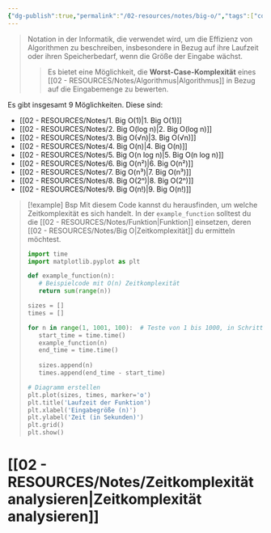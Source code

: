 ```yaml
---
{"dg-publish":true,"permalink":"/02-resources/notes/big-o/","tags":["code/algorithmus","finished"],"updated":"2024-11-02T13:59:09.000+01:00"}
---
```


>Notation in der Informatik, die verwendet wird, um die Effizienz von Algorithmen zu beschreiben, insbesondere in Bezug auf ihre Laufzeit oder ihren Speicherbedarf, wenn die Größe der Eingabe wächst. 
>>Es bietet eine Möglichkeit, die **Worst-Case-Komplexität** eines [[02 - RESOURCES/Notes/Algorithmus\|Algorithmus]] in Bezug auf die Eingabemenge zu bewerten.

<style> .container {font-family: sans-serif; text-align: center;} .button-wrapper button {z-index: 1;height: 40px; width: 100px; margin: 10px;padding: 5px;} .excalidraw .App-menu_top .buttonList { display: flex;} .excalidraw-wrapper { height: 800px; margin: 50px; position: relative;} :root[dir="ltr"] .excalidraw .layer-ui__wrapper .zen-mode-transition.App-menu_bottom--transition-left {transform: none;} </style><script src="https://cdn.jsdelivr.net/npm/react@17/umd/react.production.min.js"></script><script src="https://cdn.jsdelivr.net/npm/react-dom@17/umd/react-dom.production.min.js"></script><script type="text/javascript" src="https://cdn.jsdelivr.net/npm/@excalidraw/excalidraw@0/dist/excalidraw.production.min.js"></script><div id="Big_O_2024-08-06_1507.18.excalidraw.md1"></div><script>(function(){const InitialData={"type":"excalidraw","version":2,"source":"https://github.com/zsviczian/obsidian-excalidraw-plugin/releases/tag/2.5.2","elements":[{"type":"line","version":84,"versionNonce":6892358,"index":"a0","isDeleted":false,"id":"1mJiTiT4y8ZrZ1hj_PiTE","fillStyle":"solid","strokeWidth":4,"strokeStyle":"solid","roughness":2,"opacity":100,"angle":0,"x":-402.75,"y":-350.2421875,"strokeColor":"#1e1e1e","backgroundColor":"transparent","width":3,"height":573,"seed":1501122310,"groupIds":[],"frameId":null,"roundness":{"type":2},"boundElements":[],"updated":1722949667262,"link":null,"locked":false,"startBinding":null,"endBinding":null,"lastCommittedPoint":null,"startArrowhead":null,"endArrowhead":null,"points":[[0,0],[3,573]]},{"type":"line","version":131,"versionNonce":1665479110,"index":"a1","isDeleted":false,"id":"HLOmSvmRWonI91gntLdv_","fillStyle":"solid","strokeWidth":4,"strokeStyle":"solid","roughness":2,"opacity":100,"angle":0,"x":-398.75,"y":224.7578125,"strokeColor":"#1e1e1e","backgroundColor":"transparent","width":722,"height":10,"seed":166711942,"groupIds":[],"frameId":null,"roundness":{"type":2},"boundElements":[],"updated":1722949678349,"link":null,"locked":false,"startBinding":null,"endBinding":null,"lastCommittedPoint":null,"startArrowhead":null,"endArrowhead":null,"points":[[0,0],[722,-10]]},{"type":"line","version":87,"versionNonce":1949962374,"index":"a2","isDeleted":false,"id":"MVLd3bhsrXQ0DDZXRnxMp","fillStyle":"solid","strokeWidth":4,"strokeStyle":"solid","roughness":2,"opacity":100,"angle":0,"x":-424.75,"y":-315.2421875,"strokeColor":"#1e1e1e","backgroundColor":"transparent","width":19,"height":35,"seed":1887897862,"groupIds":[],"frameId":null,"roundness":{"type":2},"boundElements":[],"updated":1722949694404,"link":null,"locked":false,"startBinding":null,"endBinding":null,"lastCommittedPoint":null,"startArrowhead":null,"endArrowhead":null,"points":[[0,0],[19,-35]]},{"type":"line","version":26,"versionNonce":1707220422,"index":"a3","isDeleted":false,"id":"heTRFoUlOtaaxFS62LnvR","fillStyle":"solid","strokeWidth":4,"strokeStyle":"solid","roughness":2,"opacity":100,"angle":0,"x":-402.75,"y":-349.2421875,"strokeColor":"#1e1e1e","backgroundColor":"transparent","width":16,"height":24,"seed":888278982,"groupIds":[],"frameId":null,"roundness":{"type":2},"boundElements":[],"updated":1722949700522,"link":null,"locked":false,"startBinding":null,"endBinding":null,"lastCommittedPoint":null,"startArrowhead":null,"endArrowhead":null,"points":[[0,0],[16,24]]},{"type":"line","version":6,"versionNonce":1939390982,"index":"a4","isDeleted":false,"id":"mu7z-cICyx9EZFYWom1di","fillStyle":"solid","strokeWidth":4,"strokeStyle":"solid","roughness":2,"opacity":100,"angle":0,"x":322.25,"y":212.7578125,"strokeColor":"#1e1e1e","backgroundColor":"transparent","width":25,"height":11,"seed":1820751110,"groupIds":[],"frameId":null,"roundness":{"type":2},"boundElements":[],"updated":1722949703441,"link":null,"locked":false,"startBinding":null,"endBinding":null,"lastCommittedPoint":null,"startArrowhead":null,"endArrowhead":null,"points":[[0,0],[-25,-11]]},{"type":"line","version":12,"versionNonce":2045432262,"index":"a5","isDeleted":false,"id":"KmiB5PBgGQwkPsG5GOG2E","fillStyle":"solid","strokeWidth":4,"strokeStyle":"solid","roughness":2,"opacity":100,"angle":0,"x":323.25,"y":214.7578125,"strokeColor":"#1e1e1e","backgroundColor":"transparent","width":20,"height":14,"seed":142512454,"groupIds":[],"frameId":null,"roundness":{"type":2},"boundElements":[],"updated":1722949705509,"link":null,"locked":false,"startBinding":null,"endBinding":null,"lastCommittedPoint":null,"startArrowhead":null,"endArrowhead":null,"points":[[0,0],[-20,14]]},{"type":"text","version":94,"versionNonce":1426517786,"index":"a7","isDeleted":false,"id":"VmkzD7Od","fillStyle":"solid","strokeWidth":4,"strokeStyle":"solid","roughness":2,"opacity":100,"angle":0,"x":-107.75,"y":224.7578125,"strokeColor":"#1e1e1e","backgroundColor":"transparent","width":166.18069458007812,"height":37.800000000000004,"seed":1313352646,"groupIds":[],"frameId":null,"roundness":null,"boundElements":[],"updated":1722949791805,"link":null,"locked":false,"fontSize":28,"fontFamily":6,"text":"Input Size (n)","rawText":"Input Size (n)","textAlign":"left","verticalAlign":"top","containerId":null,"originalText":"Input Size (n)","autoResize":true,"lineHeight":1.35},{"type":"text","version":109,"versionNonce":1204102618,"index":"a8","isDeleted":false,"id":"5x527qAh","fillStyle":"solid","strokeWidth":4,"strokeStyle":"solid","roughness":2,"opacity":100,"angle":4.723593972811037,"x":-471.2557155376151,"y":-162.74233332136933,"strokeColor":"#1e1e1e","backgroundColor":"transparent","width":63.63618469238281,"height":37.800000000000004,"seed":624022918,"groupIds":[],"frameId":null,"roundness":null,"boundElements":[],"updated":1722949802192,"link":null,"locked":false,"fontSize":28,"fontFamily":6,"text":"Time","rawText":"Time","textAlign":"left","verticalAlign":"top","containerId":null,"originalText":"Time","autoResize":true,"lineHeight":1.35},{"type":"arrow","version":111,"versionNonce":1031209882,"index":"aA","isDeleted":false,"id":"aC7CyNDVept5uXE_2_gBq","fillStyle":"solid","strokeWidth":4,"strokeStyle":"solid","roughness":0,"opacity":100,"angle":0,"x":-397.37068965517244,"y":217.8612607758621,"strokeColor":"#2f9e44","backgroundColor":"transparent","width":684,"height":13,"seed":420727578,"groupIds":[],"frameId":null,"roundness":{"type":2},"boundElements":[],"updated":1722949985657,"link":null,"locked":false,"startBinding":null,"endBinding":null,"lastCommittedPoint":null,"startArrowhead":null,"endArrowhead":"arrow","points":[[0,0],[684,-13]]},{"type":"text","version":104,"versionNonce":2107439363,"index":"aC","isDeleted":false,"id":"ove21sdO","fillStyle":"solid","strokeWidth":4,"strokeStyle":"solid","roughness":2,"opacity":100,"angle":0,"x":183.97413793103442,"y":179.48195043103453,"strokeColor":"#2f9e44","backgroundColor":"transparent","width":118.84893798828125,"height":21.6,"seed":119911898,"groupIds":[],"frameId":null,"roundness":null,"boundElements":[],"updated":1730546730535,"link":"[[02 - RESOURCES/Notes/1. Big O(1)\|1. Big O(1)]]","locked":false,"fontSize":16,"fontFamily":6,"text":"📍[[02 - RESOURCES/Notes/1. Big O(1)\|1. Big O(1)]]","rawText":"[[02 - RESOURCES/Notes/1. Big O(1)\|1. Big O(1)]]","textAlign":"left","verticalAlign":"top","containerId":null,"originalText":"📍[[02 - RESOURCES/Notes/1. Big O(1)\|1. Big O(1)]]","autoResize":true,"lineHeight":1.35},{"type":"arrow","version":240,"versionNonce":1644971547,"index":"aD","isDeleted":false,"id":"LoOgqMW6t1kt8BWy6ifxC","fillStyle":"solid","strokeWidth":4,"strokeStyle":"solid","roughness":0,"opacity":100,"angle":0,"x":-396.05685881451797,"y":220.8150583681798,"strokeColor":"#1971c2","backgroundColor":"transparent","width":701.3793103448274,"height":295.1724137931034,"seed":1027489222,"groupIds":[],"frameId":null,"roundness":{"type":2},"boundElements":[],"updated":1722982121448,"link":null,"locked":false,"startBinding":null,"endBinding":null,"lastCommittedPoint":null,"startArrowhead":null,"endArrowhead":"arrow","points":[[0,0],[701.3793103448274,-295.1724137931034]]},{"type":"text","version":150,"versionNonce":902833499,"index":"aE","isDeleted":false,"id":"i4UmpN6W","fillStyle":"solid","strokeWidth":4,"strokeStyle":"solid","roughness":0,"opacity":100,"angle":5.826417420157298,"x":186.76629652870386,"y":-81.60150254208267,"strokeColor":"#1971c2","backgroundColor":"transparent","width":118.40093994140625,"height":21.6,"seed":1549971782,"groupIds":[],"frameId":null,"roundness":null,"boundElements":[],"updated":1722982208212,"link":"[[02 - RESOURCES/Notes/4. Big O(n)\|4. Big O(n)]]","locked":false,"fontSize":16,"fontFamily":6,"text":"📍[[02 - RESOURCES/Notes/4. Big O(n)\|4. Big O(n)]]","rawText":"[[02 - RESOURCES/Notes/4. Big O(n)\|4. Big O(n)]]","textAlign":"left","verticalAlign":"top","containerId":null,"originalText":"📍[[02 - RESOURCES/Notes/4. Big O(n)\|4. Big O(n)]]","autoResize":true,"lineHeight":1.35},{"type":"arrow","version":266,"versionNonce":605427910,"index":"aF","isDeleted":false,"id":"K_YrlPaXFrNzOuku5zMjm","fillStyle":"solid","strokeWidth":4,"strokeStyle":"solid","roughness":0,"opacity":100,"angle":0,"x":-396.05685881451797,"y":221.50471354059363,"strokeColor":"#2f9e44","backgroundColor":"transparent","width":436.551724137931,"height":514.4827586206895,"seed":415027846,"groupIds":[],"frameId":null,"roundness":{"type":2},"boundElements":[],"updated":1722950215422,"link":null,"locked":false,"startBinding":null,"endBinding":null,"lastCommittedPoint":null,"startArrowhead":null,"endArrowhead":"arrow","points":[[0,0],[304.13793103448273,-269.6551724137931],[436.551724137931,-514.4827586206895]]},{"type":"text","version":103,"versionNonce":1404924358,"index":"aG","isDeleted":false,"id":"2T6On7Gk","fillStyle":"solid","strokeWidth":4,"strokeStyle":"solid","roughness":0,"opacity":100,"angle":5.237953054781757,"x":-65.79966964122752,"y":-254.71903501786153,"strokeColor":"#2f9e44","backgroundColor":"transparent","width":124.48095703125,"height":21.6,"seed":1152393626,"groupIds":[],"frameId":null,"roundness":null,"boundElements":[],"updated":1722950584687,"link":"[[02 - RESOURCES/Notes/6. Big O(n²)\|6. Big O(n²)]]","locked":false,"fontSize":16,"fontFamily":6,"text":"📍[[02 - RESOURCES/Notes/6. Big O(n²)\|6. Big O(n²)]]","rawText":"[[02 - RESOURCES/Notes/6. Big O(n²)\|6. Big O(n²)]]","textAlign":"left","verticalAlign":"top","containerId":null,"originalText":"📍[[02 - RESOURCES/Notes/6. Big O(n²)\|6. Big O(n²)]]","autoResize":true,"lineHeight":1.35},{"type":"arrow","version":331,"versionNonce":1788196315,"index":"aH","isDeleted":false,"id":"hDEszIvcG4CXTYRTbn2g3","fillStyle":"solid","strokeWidth":4,"strokeStyle":"solid","roughness":0,"opacity":100,"angle":0,"x":-393.2982381248628,"y":218.7460928509384,"strokeColor":"#1e1e1e","backgroundColor":"transparent","width":331.0344827586206,"height":526.206896551724,"seed":1824666202,"groupIds":[],"frameId":null,"roundness":{"type":2},"boundElements":[],"updated":1722982139388,"link":null,"locked":false,"startBinding":null,"endBinding":null,"lastCommittedPoint":null,"startArrowhead":null,"endArrowhead":"arrow","points":[[0,0],[236.55172413793093,-315.8620689655172],[331.0344827586206,-526.206896551724]]},{"type":"text","version":102,"versionNonce":1157996373,"index":"aI","isDeleted":false,"id":"jxgYVaI0","fillStyle":"solid","strokeWidth":4,"strokeStyle":"solid","roughness":0,"opacity":100,"angle":5.181153299986048,"x":-180.5687530330257,"y":-225.59345473334994,"strokeColor":"#1e1e1e","backgroundColor":"transparent","width":124.48095703125,"height":21.6,"seed":2140206726,"groupIds":[],"frameId":null,"roundness":null,"boundElements":[],"updated":1722982246379,"link":"[[02 - RESOURCES/Notes/7. Big O(n³)\|7. Big O(n³)]]","locked":false,"fontSize":16,"fontFamily":6,"text":"📍[[02 - RESOURCES/Notes/7. Big O(n³)\|7. Big O(n³)]]","rawText":"[[02 - RESOURCES/Notes/7. Big O(n³)\|7. Big O(n³)]]","textAlign":"left","verticalAlign":"top","containerId":null,"originalText":"📍[[02 - RESOURCES/Notes/7. Big O(n³)\|7. Big O(n³)]]","autoResize":true,"lineHeight":1.35},{"type":"arrow","version":758,"versionNonce":805558232,"index":"aJ","isDeleted":false,"id":"75FCY_-VWEWGY4TpMk4pr","fillStyle":"solid","strokeWidth":4,"strokeStyle":"solid","roughness":0,"opacity":100,"angle":0,"x":-393.9878932972766,"y":220.12540319576607,"strokeColor":"#e03131","backgroundColor":"transparent","width":702.4802435085813,"height":110.29992721924208,"seed":533527642,"groupIds":[],"frameId":null,"roundness":{"type":2},"boundElements":[],"updated":1730555396042,"link":null,"locked":false,"startBinding":null,"endBinding":null,"lastCommittedPoint":null,"startArrowhead":null,"endArrowhead":"arrow","points":[[0,0],[301.5182577812396,-98.46701478683252],[702.4802435085813,-110.29992721924208]]},{"type":"text","version":303,"versionNonce":889753256,"index":"aK","isDeleted":false,"id":"HvrhOTay","fillStyle":"solid","strokeWidth":4,"strokeStyle":"solid","roughness":0,"opacity":100,"angle":6.255329072462841,"x":135.1974901063778,"y":75.88423459021385,"strokeColor":"#e03131","backgroundColor":"transparent","width":145.71299743652344,"height":21.6,"seed":848139462,"groupIds":[],"frameId":null,"roundness":null,"boundElements":[],"updated":1730555408725,"link":"[[02 - RESOURCES/Notes/2. Big O(log n)\|2. Big O(log n)]]","locked":false,"fontSize":16,"fontFamily":6,"text":"📍[[02 - RESOURCES/Notes/2. Big O(log n)\|2. Big O(log n)]]","rawText":"[[02 - RESOURCES/Notes/2. Big O(log n)\|2. Big O(log n)]]","textAlign":"left","verticalAlign":"top","containerId":null,"originalText":"📍[[02 - RESOURCES/Notes/2. Big O(log n)\|2. Big O(log n)]]","autoResize":true,"lineHeight":1.35},{"type":"arrow","version":499,"versionNonce":954186587,"index":"aL","isDeleted":false,"id":"mYQV5hambHMjNu5K-bxmW","fillStyle":"solid","strokeWidth":4,"strokeStyle":"solid","roughness":0,"opacity":100,"angle":0,"x":-392.608582952449,"y":217.36678250611084,"strokeColor":"#f08c00","backgroundColor":"transparent","width":640.6896551724138,"height":431.03448275862064,"seed":2140808710,"groupIds":[],"frameId":null,"roundness":{"type":2},"boundElements":[],"updated":1722982127967,"link":null,"locked":false,"startBinding":null,"endBinding":null,"lastCommittedPoint":null,"startArrowhead":null,"endArrowhead":"arrow","points":[[0,0],[321.3793103448275,-114.4827586206896],[640.6896551724138,-431.03448275862064]]},{"type":"text","version":105,"versionNonce":1528169173,"index":"aM","isDeleted":false,"id":"GpNEZvAY","fillStyle":"solid","strokeWidth":4,"strokeStyle":"solid","roughness":0,"opacity":100,"angle":5.494143481980993,"x":111.41482865525556,"y":-191.19674092030877,"strokeColor":"#f08c00","backgroundColor":"transparent","width":159.04103088378906,"height":21.6,"seed":492345946,"groupIds":[],"frameId":null,"roundness":null,"boundElements":[],"updated":1722982288645,"link":"[[02 - RESOURCES/Notes/5. Big O(n log n)\|5. Big O(n log n)]]","locked":false,"fontSize":16,"fontFamily":6,"text":"📍[[02 - RESOURCES/Notes/5. Big O(n log n)\|5. Big O(n log n)]]","rawText":"[[02 - RESOURCES/Notes/5. Big O(n log n)\|5. Big O(n log n)]]","textAlign":"left","verticalAlign":"top","containerId":null,"originalText":"📍[[02 - RESOURCES/Notes/5. Big O(n log n)\|5. Big O(n log n)]]","autoResize":true,"lineHeight":1.35},{"type":"arrow","version":189,"versionNonce":392747029,"index":"aN","isDeleted":false,"id":"Q1yZvAhafkAOA5skbeiZH","fillStyle":"solid","strokeWidth":4,"strokeStyle":"solid","roughness":0,"opacity":100,"angle":0,"x":-388.4706519179663,"y":213.91850664404188,"strokeColor":"#e03131","backgroundColor":"transparent","width":213.1034482758621,"height":533.7931034482758,"seed":868755994,"groupIds":[],"frameId":null,"roundness":{"type":2},"boundElements":[],"updated":1722982143987,"link":null,"locked":false,"startBinding":null,"endBinding":null,"lastCommittedPoint":null,"startArrowhead":null,"endArrowhead":"arrow","points":[[0,0],[161.37931034482756,-277.24137931034477],[213.1034482758621,-533.7931034482758]]},{"type":"text","version":91,"versionNonce":305734939,"index":"aO","isDeleted":false,"id":"K5cYE9rH","fillStyle":"solid","strokeWidth":4,"strokeStyle":"solid","roughness":0,"opacity":100,"angle":4.85990474664134,"x":-267.9075993321572,"y":-275.7660945425127,"strokeColor":"#e03131","backgroundColor":"transparent","width":123.88800048828125,"height":21.6,"seed":546186202,"groupIds":[],"frameId":null,"roundness":null,"boundElements":[],"updated":1722982249051,"link":"[[02 - RESOURCES/Notes/8. Big O(2ⁿ)\|8. Big O(2ⁿ)]]","locked":false,"fontSize":16,"fontFamily":6,"text":"📍[[02 - RESOURCES/Notes/8. Big O(2ⁿ)\|8. Big O(2ⁿ)]]","rawText":"[[02 - RESOURCES/Notes/8. Big O(2ⁿ)\|8. Big O(2ⁿ)]]","textAlign":"left","verticalAlign":"top","containerId":null,"originalText":"📍[[02 - RESOURCES/Notes/8. Big O(2ⁿ)\|8. Big O(2ⁿ)]]","autoResize":true,"lineHeight":1.35},{"type":"arrow","version":91,"versionNonce":1160222421,"index":"aP","isDeleted":false,"id":"v5QeKWt6o0lzlj-yuuORf","fillStyle":"solid","strokeWidth":4,"strokeStyle":"solid","roughness":0,"opacity":100,"angle":0,"x":-388.4706519179663,"y":217.36678250611084,"strokeColor":"#f08c00","backgroundColor":"transparent","width":76.55172413793105,"height":557.9310344827586,"seed":457171098,"groupIds":[],"frameId":null,"roundness":{"type":2},"boundElements":[],"updated":1722982147959,"link":null,"locked":false,"startBinding":null,"endBinding":null,"lastCommittedPoint":null,"startArrowhead":null,"endArrowhead":"arrow","points":[[0,0],[59.31034482758622,-277.24137931034477],[76.55172413793105,-557.9310344827586]]},{"type":"text","version":124,"versionNonce":958071669,"index":"aQ","isDeleted":false,"id":"V5LK8xlr","fillStyle":"solid","strokeWidth":4,"strokeStyle":"solid","roughness":0,"opacity":100,"angle":4.8159130645368435,"x":-391.5195219796958,"y":-291.7358426950329,"strokeColor":"#f08c00","backgroundColor":"transparent","width":122.17695617675781,"height":21.6,"seed":1535307994,"groupIds":[],"frameId":null,"roundness":null,"boundElements":[],"updated":1722982251124,"link":"[[02 - RESOURCES/Notes/9. Big O(n!)\|9. Big O(n!)]]","locked":false,"fontSize":16,"fontFamily":6,"text":"📍[[02 - RESOURCES/Notes/9. Big O(n!)\|9. Big O(n!)]]","rawText":"[[02 - RESOURCES/Notes/9. Big O(n!)\|9. Big O(n!)]]","textAlign":"left","verticalAlign":"top","containerId":null,"originalText":"📍[[02 - RESOURCES/Notes/9. Big O(n!)\|9. Big O(n!)]]","autoResize":true,"lineHeight":1.35},{"type":"arrow","version":154,"versionNonce":1318098392,"index":"aR","isDeleted":false,"id":"2C7Sje0P3c9Pn2L7vIKqv","fillStyle":"solid","strokeWidth":4,"strokeStyle":"solid","roughness":0,"opacity":100,"angle":0,"x":-390.5396174352076,"y":218.05643767852467,"strokeColor":"#1e1e1e","backgroundColor":"transparent","width":702.7586206896551,"height":224.82758620689657,"seed":1811878874,"groupIds":[],"frameId":null,"roundness":{"type":2},"boundElements":[],"updated":1730555675660,"link":null,"locked":false,"startBinding":null,"endBinding":{"elementId":"A3ve2Rqf","focus":-0.6787074296707147,"gap":4.925045869990129,"fixedPoint":null},"lastCommittedPoint":null,"startArrowhead":null,"endArrowhead":"arrow","points":[[0,0],[338.27425366818903,-157.55682530368705],[702.7586206896551,-224.82758620689657]]},{"type":"text","version":113,"versionNonce":1756371672,"index":"aS","isDeleted":false,"id":"A3ve2Rqf","fillStyle":"solid","strokeWidth":4,"strokeStyle":"solid","roughness":0,"opacity":100,"angle":6.029878855035,"x":202.02195938544872,"y":-13.475971316665552,"strokeColor":"#1e1e1e","backgroundColor":"transparent","width":103.94728088378906,"height":17.665279322811056,"seed":653868954,"groupIds":[],"frameId":null,"roundness":null,"boundElements":[{"id":"2C7Sje0P3c9Pn2L7vIKqv","type":"arrow"}],"updated":1730555675660,"link":"[[02 - RESOURCES/Notes/3. Big O(√n)\|3. Big O(√n)]]","locked":false,"fontSize":13.085392090971151,"fontFamily":6,"text":"📍[[02 - RESOURCES/Notes/3. Big O(√n)\|3. Big O(√n)]]","rawText":"[[02 - RESOURCES/Notes/3. Big O(√n)\|3. Big O(√n)]]","textAlign":"left","verticalAlign":"top","containerId":null,"originalText":"📍[[02 - RESOURCES/Notes/3. Big O(√n)\|3. Big O(√n)]]","autoResize":true,"lineHeight":1.35}],"appState":{"theme":"dark","viewBackgroundColor":"#ffffff","currentItemStrokeColor":"#d91212","currentItemBackgroundColor":"#a62f08","currentItemFillStyle":"hachure","currentItemStrokeWidth":4,"currentItemStrokeStyle":"solid","currentItemRoughness":0,"currentItemOpacity":100,"currentItemFontFamily":6,"currentItemFontSize":16,"currentItemTextAlign":"left","currentItemStartArrowhead":null,"currentItemEndArrowhead":"arrow","currentItemArrowType":"round","scrollX":559.1033248113617,"scrollY":435.62813317012717,"zoom":{"value":1.2065},"currentItemRoundness":"round","gridSize":20,"gridStep":5,"gridModeEnabled":false,"gridColor":{"Bold":"rgba(217, 217, 217, 0.5)","Regular":"rgba(230, 230, 230, 0.5)"},"currentStrokeOptions":null,"frameRendering":{"enabled":true,"clip":true,"name":true,"outline":true},"objectsSnapModeEnabled":false,"activeTool":{"type":"selection","customType":null,"locked":false,"lastActiveTool":null}},"files":{}};InitialData.scrollToContent=true;App=()=>{const e=React.useRef(null),t=React.useRef(null),[n,i]=React.useState({width:void 0,height:void 0});return React.useEffect(()=>{i({width:t.current.getBoundingClientRect().width,height:t.current.getBoundingClientRect().height});const e=()=>{i({width:t.current.getBoundingClientRect().width,height:t.current.getBoundingClientRect().height})};return window.addEventListener("resize",e),()=>window.removeEventListener("resize",e)},[t]),React.createElement(React.Fragment,null,React.createElement("div",{className:"excalidraw-wrapper",ref:t},React.createElement(ExcalidrawLib.Excalidraw,{ref:e,width:n.width,height:n.height,initialData:InitialData,viewModeEnabled:!0,zenModeEnabled:!0,gridModeEnabled:!1})))},excalidrawWrapper=document.getElementById("Big_O_2024-08-06_1507.18.excalidraw.md1");ReactDOM.render(React.createElement(App),excalidrawWrapper);})();</script>

Es gibt insgesamt 9 Möglichkeiten. Diese sind:
- [[02 - RESOURCES/Notes/1. Big O(1)\|1. Big O(1)]]
- [[02 - RESOURCES/Notes/2. Big O(log n)\|2. Big O(log n)]]
- [[02 - RESOURCES/Notes/3. Big O(√n)\|3. Big O(√n)]]
- [[02 - RESOURCES/Notes/4. Big O(n)\|4. Big O(n)]]
- [[02 - RESOURCES/Notes/5. Big O(n log n)\|5. Big O(n log n)]]
- [[02 - RESOURCES/Notes/6. Big O(n²)\|6. Big O(n²)]]
- [[02 - RESOURCES/Notes/7. Big O(n³)\|7. Big O(n³)]]
- [[02 - RESOURCES/Notes/8. Big O(2ⁿ)\|8. Big O(2ⁿ)]]
- [[02 - RESOURCES/Notes/9. Big O(n!)\|9. Big O(n!)]]

>[!example] Bsp 
>Mit diesem Code kannst du herausfinden, um welche Zeitkomplexität es sich handelt. In der `example_function` solltest du die [[02 - RESOURCES/Notes/Funktion\|Funktion]] einsetzen, deren [[02 - RESOURCES/Notes/Big O\|Zeitkomplexität]] du ermitteln möchtest.
>```python
>import time
>import matplotlib.pyplot as plt
>
>def example_function(n):
>    # Beispielcode mit O(n) Zeitkomplexität
>    return sum(range(n))
>
>sizes = []
>times = []
>
>for n in range(1, 1001, 100):  # Teste von 1 bis 1000, in Schritten von 100
>    start_time = time.time()
>    example_function(n)
>    end_time = time.time()
>    
>    sizes.append(n)
>    times.append(end_time - start_time)
>
># Diagramm erstellen
>plt.plot(sizes, times, marker='o')
>plt.title('Laufzeit der Funktion')
>plt.xlabel('Eingabegröße (n)')
>plt.ylabel('Zeit (in Sekunden)')
>plt.grid()
>plt.show()
>```


# [[02 - RESOURCES/Notes/Zeitkomplexität analysieren\|Zeitkomplexität analysieren]]